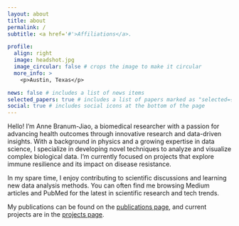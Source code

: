 ```yaml
---
layout: about
title: about
permalink: /
subtitle: <a href='#'>Affiliations</a>.

profile:
  align: right
  image: headshot.jpg
  image_circular: false # crops the image to make it circular
  more_info: >
    <p>Austin, Texas</p>

news: false # includes a list of news items
selected_papers: true # includes a list of papers marked as "selected={true}"
social: true # includes social icons at the bottom of the page
---
```


Hello! I’m Anne Branum-Jiao, a biomedical researcher with a passion for advancing health outcomes through innovative research and data-driven insights. With a background in physics and a growing expertise in data science, I specialize in developing novel techniques to analyze and visualize complex biological data. I’m currently focused on projects that explore immune resilience and its impact on disease resistance.

In my spare time, I enjoy contributing to scientific discussions and learning new data analysis methods. You can often find me browsing Medium articles and PubMed for the latest in scientific research and tech trends.

My publications can be found on the [publications page](/al-folio/publications/), and current projects are in the [projects page](/al-folio/projects/).